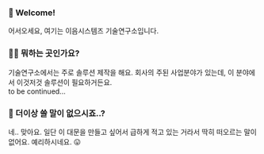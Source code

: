 ### 🥳 Welcome!

어서오세요, 여기는 이음시스템즈 기술연구소입니다.


### 👨‍🔬 뭐하는 곳인가요?
기술연구소에서는 주로 솔루션 제작을 해요. 회사의 주된 사업분야가 있는데, 이 분야에서 이것저것 솔루션이 필요하거든요.   
to be continued...


### 🙂 더이상 쓸 말이 없으시죠..?
네.. 맞아요. 일단 이 대문을 만들고 싶어서 급하게 적고 있는 거라서 딱히 떠오르는 말이 없어요. 예리하시네요. 😛  
